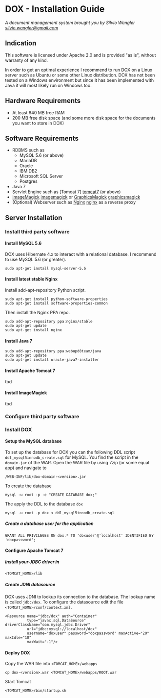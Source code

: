 # DOX - Installation Guide
_A document management system brought you by Silvio Wangler <silvio.wangler@gmail.com>_

## Indication
This software is licensed under Apache 2.0 and is provided "as is", without warranty of any kind.

In order to get an optimal experience I recommend to run DOX on a Linux server such as Ubuntu or some other Linux distribution.
DOX has not been tested on a Windows environment but since it has been implemented with Java it will most likely run on Windows too.

## Hardware Requirements

* At least 640 MB free RAM
* 200 MB free disk space (and some more disk space for the documents you want to store in DOX)

## Software Requirements

* RDBMS such as
    * MySQL 5.6 (or above)
    * MariaDB
    * Oracle
    * IBM DB2
    * Microsoft SQL Server
    * Postgres
* Java 7
* Servlet Engine such as [Tomcat 7] [tomcat7] (or above)
* [ImageMagick] [imagemagick] or [GraphicsMagick] [graphicsmagick]
* (Optional) Webserver such as [Nginx] [nginx] as a reverse proxy

## Server Installation

### Install third party software

#### Install MySQL 5.6
DOX uses Hibernate 4.x to interact with a relational database. I recommend to use MySQL 5.6 (or greater).

	sudo apt-get install mysql-server-5.6

#### Install latest stable Nginx
Install add-apt-repository Python script.
	
	sudo apt-get install python-software-properties
	sudo apt-get install software-properties-common

Then install the Nginx PPA repo.

	sudo add-apt-repository ppa:nginx/stable
	sudo apt-get update
	sudo apt-get install nginx

#### Install Java 7

	sudo add-apt-repository ppa:webupd8team/java
	sudo apt-get update
	sudo apt-get install oracle-java7-installer

#### Install Apache Tomcat 7
tbd

#### Install ImageMagick
tbd

### Configure third party software

### Install DOX
#### Setup the MySQL database
To set up the database for DOX you can the following DDL script `ddl_mysql5innodb_create.sql` for MySQL. You find the script
in the `domain.jar` of the WAR. Open the WAR file by using 7zip (or some equal app) and navigate to

	/WEB-INF/lib/dox-domain-<version>.jar

To create the database 

	mysql -u root -p -e "CREATE DATABASE dox;"

The apply the DDL to the database `dox`

	mysql -u root -p dox < ddl_mysql5innodb_create.sql

##### Create a database user for the application

	GRANT ALL PRIVILEGES ON dox.* TO 'doxuser'@'localhost' IDENTIFIED BY 'doxpassword';

#### Configure Apache Tomcat 7

##### Install your JDBC driver in 

    <TOMCAT_HOME>/lib

##### Create JDNI datasource

DOX uses JDNI to lookup its connection to the database. The lookup name is called `jdbc/dox`. To configure the datasource edit the file `<TOMCAT_HOME>/conf/context.xml`.

    <Resource name="jdbc/dox" auth="Container"
              type="javax.sql.DataSource" driverClassName="com.mysql.jdbc.Driver"
              url="jdbc:mysql://localhost/dox"
              username="doxuser" password="doxpassword" maxActive="20" maxIdle="10"
              maxWait="-1"/>

#### Deploy DOX

Copy the WAR file into `<TOMCAT_HOME>/webapps`

    cp dox-<version>.war <TOMCAT_HOME>/webapps/ROOT.war

Start Tomcat 

    <TOMCAT_HOME>/bin/startup.sh


[graphicsmagick]: http://www.graphicsmagick.org/ "GraphicsMagick"
[imagemagick]: http://imagemagick.org/ "ImageMagick"
[tomcat7]: http://tomcat.apache.org/
[nginx]: http://nginx.org/